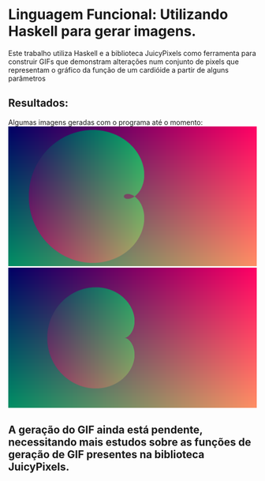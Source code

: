 # Linguagem Funcional: Utilizando Haskell para gerar imagens.
Este trabalho utiliza Haskell e a biblioteca JuicyPixels como ferramenta para construir GIFs que demonstram alterações num conjunto de pixels que representam o gráfico da função de um cardióide a partir de alguns parâmetros 

## Resultados:
Algumas imagens geradas com o programa até o momento:
![Teste](https://github.com/elc117/t3-2022a-gilson/blob/main/teste.png)
![Teste2](https://github.com/elc117/t3-2022a-gilson/blob/main/teste1.png)

## A geração do GIF ainda está pendente, necessitando mais estudos sobre as funções de geração de GIF presentes na biblioteca JuicyPixels.
